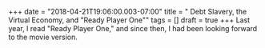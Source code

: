 +++
date = "2018-04-21T19:06:00.003-07:00"
title = "  Debt Slavery, the Virtual Economy, and \"Ready Player One\""
tags = []
draft = true
+++
Last year, I read "Ready Player One," and since then, I had been looking forward to the movie version.
